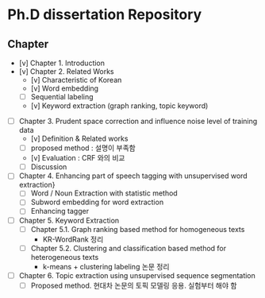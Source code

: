 # Ph.D  dissertation Repository

## Chapter

- [v] Chapter 1. Introduction
- [v] Chapter 2. Related Works
  - [v] Characteristic of Korean 
  - [v] Word embedding
  - [ ] Sequential labeling
  - [v] Keyword extraction (graph ranking, topic keyword)
- [ ] Chapter 3. Prudent space correction and influence noise level of training data
  - [v] Definition & Related works
  - [ ] proposed method : 설명이 부족함
  - [v] Evaluation : CRF 와의 비교
  - [ ] Discussion
- [ ] Chapter 4. Enhancing part of speech tagging with unsupervised word extraction}
  - [ ] Word / Noun Extraction with statistic method
  - [ ] Subword embedding for word extraction
  - [ ] Enhancing tagger
- [ ] Chapter 5. Keyword Extraction
  - [ ] Chapter 5.1. Graph ranking based method for homogeneous texts
    - KR-WordRank 정리
  - [ ] Chapter 5.2. Clustering and classification based method for heterogeneous texts
    - k-means + clustering labeling 논문 정리
- [ ] Chapter 6. Topic extraction using unsupervised sequence segmentation
  - [ ] Proposed method. 현대차 논문의 토픽 모델링 응용. 실험부터 해야 함
